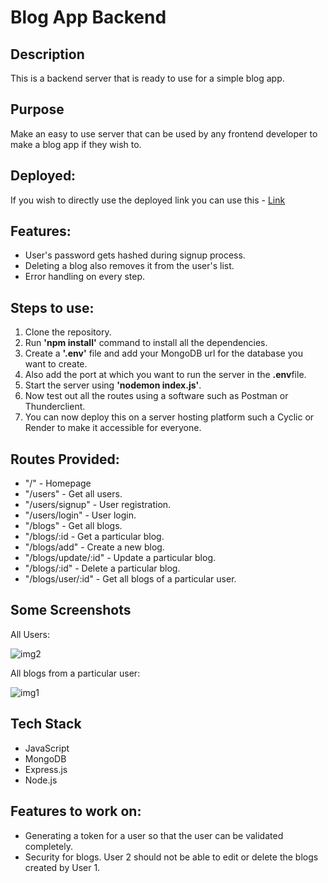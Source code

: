 <h1>Blog App Backend</h1>

<h2>Description</h2>
<p>This is a backend server that is ready to use for a simple blog app.</p>

<h2>Purpose</h2>
<p>Make an easy to use server that can be used by any frontend developer to make a blog app if they wish to.</p>

<h2>Deployed:</h2>
<p>If you wish to directly use the deployed link you can use this - <a href="https://good-teal-butterfly-kilt.cyclic.app/blogs" alt="blogdeployed">Link</a>

<h2>Features:</h2>
<ul>
<li>User's password gets hashed during signup process.</li>
<li>Deleting a blog also removes it from the user's list.</li>
<li>Error handling on every step.</li>
</ul>

<h2>Steps to use:</h2>
<ol>
<li>Clone the repository.</li>
<li>Run <b>'npm install'</b> command to install all the dependencies.</li>
<li>Create a <b>'.env'</b> file and add your MongoDB url for the database you want to create.</li>
<li>Also add the port at which you want to run the server in the <b>.env</b>file.</li>
<li>Start the server using <b>'nodemon index.js'</b>.</li>
<li>Now test out all the routes using a software such as Postman or Thunderclient.</li>
<li>You can now deploy this on a server hosting platform such a Cyclic or Render to make it accessible for everyone.</li>
</ol>

<h2>Routes Provided:</h2>
<ul>
<li>"/" - Homepage</li>
<li>"/users" - Get all users.</li>
<li>"/users/signup" - User registration.</li>
<li>"/users/login" - User login.</li>
<li>"/blogs" - Get all blogs.</li>
<li>"/blogs/:id - Get a particular blog.</li>
<li>"/blogs/add" - Create a new blog.</li>
<li>"/blogs/update/:id" - Update a particular blog.</li>
<li>"/blogs/:id" - Delete a particular blog.</li>
<li>"/blogs/user/:id" - Get all blogs of a particular user.</li>
</ul>

<h2>Some Screenshots</h2>
<p>All Users:</p>
<img src="https://i.ibb.co/x54NJYk/img2.png" alt="img2" border="0">

<p>All blogs from a particular user:</p>
<img src="https://i.ibb.co/YyzW23h/img1.png" alt="img1" border="0">

<h2>Tech Stack</h2>
<ul>
<li>JavaScript</li>
<li>MongoDB</li>
<li>Express.js</li>
<li>Node.js</li>
</ul>

<h2>Features to work on:</h2>
<ul>
<li>Generating a token for a user so that the user can be validated completely.</li>
<li>Security for blogs. User 2 should not be able to edit or delete the blogs created by User 1.</li>
</ul>
